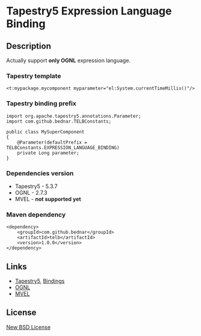 # Tapestry5 Expression Language Binding

## Description

Actually support **only OGNL** expression language.

### Tapestry template

    <t:mypackage.mycomponent myparameter="el:System.currentTimeMillis()"/>
    
### Tapestry binding prefix

    import org.apache.tapestry5.annotations.Parameter;
    import com.github.bednar.TELBConstants;

    public class MySuperComponent
    {
        @Parameter(defaultPrefix = TELBConstants.EXPRESSION_LANGUAGE_BINDING)
        private Long parameter;
    }
    
### Dependencies version

 - Tapestry5 - 5.3.7
 - OGNL - 2.7.3
 - MVEL - **not supported yet**

### Maven dependency

    <dependency>
        <groupId>com.github.bednar</groupId>
        <artifactId>telb</artifactId>
        <version>1.0.0</version>
    </dependency>

## Links
 - [Tapestry5](http://tapestry.apache.org/), [Bindings](http://tapestry.apache.org/component-parameters.html#ComponentParameters-BindingExpressions)
 - [OGNL](http://commons.apache.org/proper/commons-ognl/)
 - [MVEL](http://mvel.codehaus.org)

## License

[New BSD License](http://en.wikipedia.org/wiki/BSD_licenses#3-clause_license_.28.22Revised_BSD_License.22.2C_.22New_BSD_License.22.2C_or_.22Modified_BSD_License.22.29)
